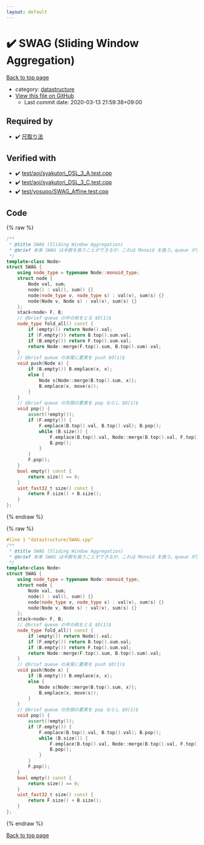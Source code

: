```yaml
---
layout: default
---
```


<!-- mathjax config similar to math.stackexchange -->
<script type="text/javascript" async
  src="https://cdnjs.cloudflare.com/ajax/libs/mathjax/2.7.5/MathJax.js?config=TeX-MML-AM_CHTML">
</script>
<script type="text/x-mathjax-config">
  MathJax.Hub.Config({
    TeX: { equationNumbers: { autoNumber: "AMS" }},
    tex2jax: {
      inlineMath: [ ['$','$'] ],
      processEscapes: true
    },
    "HTML-CSS": { matchFontHeight: false },
    displayAlign: "left",
    displayIndent: "2em"
  });
</script>

<script type="text/javascript" src="https://cdnjs.cloudflare.com/ajax/libs/jquery/3.4.1/jquery.min.js"></script>
<script src="https://cdn.jsdelivr.net/npm/jquery-balloon-js@1.1.2/jquery.balloon.min.js" integrity="sha256-ZEYs9VrgAeNuPvs15E39OsyOJaIkXEEt10fzxJ20+2I=" crossorigin="anonymous"></script>
<script type="text/javascript" src="../../assets/js/copy-button.js"></script>
<link rel="stylesheet" href="../../assets/css/copy-button.css" />


# :heavy_check_mark: SWAG (Sliding Window Aggregation)

<a href="../../index.html">Back to top page</a>

* category: <a href="../../index.html#8dc87745f885a4cc532acd7b15b8b5fe">datastructure</a>
* <a href="{{ site.github.repository_url }}/blob/master/datastructure/SWAG.cpp">View this file on GitHub</a>
    - Last commit date: 2020-03-13 21:59:38+09:00




## Required by

* :heavy_check_mark: <a href="../algorithm/syakutori.cpp.html">尺取り法</a>


## Verified with

* :heavy_check_mark: <a href="../../verify/test/aoj/syakutori_DSL_3_A.test.cpp.html">test/aoj/syakutori_DSL_3_A.test.cpp</a>
* :heavy_check_mark: <a href="../../verify/test/aoj/syakutori_DSL_3_C.test.cpp.html">test/aoj/syakutori_DSL_3_C.test.cpp</a>
* :heavy_check_mark: <a href="../../verify/test/yosupo/SWAG_Affine.test.cpp.html">test/yosupo/SWAG_Affine.test.cpp</a>


## Code

<a id="unbundled"></a>
{% raw %}
```cpp
/**
 * @title SWAG (Sliding Window Aggregation)
 * @brief 本来 SWAG は半群を扱うことができるが、これは Monoid を扱う。queue が空の時には単位元を返す。
 */
template<class Node>
struct SWAG {
	using node_type = typename Node::monoid_type;
	struct node {
		Node val, sum;
		node() : val(), sum() {}
		node(node_type v, node_type s) : val(v), sum(s) {}
		node(Node v, Node s) : val(v), sum(s) {}
	};
	stack<node> F, B;
	// @brief queue の中の和をとる $O(1)$
	node_type fold_all() const {
		if (empty()) return Node().val;
		if (F.empty()) return B.top().sum.val;
		if (B.empty()) return F.top().sum.val;
		return Node::merge(F.top().sum, B.top().sum).val;
	}
	// @brief queue の末尾に要素を push $O(1)$
	void push(Node x) {
		if (B.empty()) B.emplace(x, x);
		else {
			Node s{Node::merge(B.top().sum, x)};
			B.emplace(x, move(s));
		}
	}
	// @brief queue の先頭の要素を pop ならし $O(1)$
	void pop() {
		assert(!empty());
		if (F.empty()) {
			F.emplace(B.top().val, B.top().val); B.pop();
			while (B.size()) {
				F.emplace(B.top().val, Node::merge(B.top().val, F.top().sum));
				B.pop();
			}
		}
		F.pop();
	}
	bool empty() const {
		return size() == 0;
	}
	uint_fast32_t size() const {
		return F.size() + B.size();
	}
};
```
{% endraw %}

<a id="bundled"></a>
{% raw %}
```cpp
#line 1 "datastructure/SWAG.cpp"
/**
 * @title SWAG (Sliding Window Aggregation)
 * @brief 本来 SWAG は半群を扱うことができるが、これは Monoid を扱う。queue が空の時には単位元を返す。
 */
template<class Node>
struct SWAG {
	using node_type = typename Node::monoid_type;
	struct node {
		Node val, sum;
		node() : val(), sum() {}
		node(node_type v, node_type s) : val(v), sum(s) {}
		node(Node v, Node s) : val(v), sum(s) {}
	};
	stack<node> F, B;
	// @brief queue の中の和をとる $O(1)$
	node_type fold_all() const {
		if (empty()) return Node().val;
		if (F.empty()) return B.top().sum.val;
		if (B.empty()) return F.top().sum.val;
		return Node::merge(F.top().sum, B.top().sum).val;
	}
	// @brief queue の末尾に要素を push $O(1)$
	void push(Node x) {
		if (B.empty()) B.emplace(x, x);
		else {
			Node s{Node::merge(B.top().sum, x)};
			B.emplace(x, move(s));
		}
	}
	// @brief queue の先頭の要素を pop ならし $O(1)$
	void pop() {
		assert(!empty());
		if (F.empty()) {
			F.emplace(B.top().val, B.top().val); B.pop();
			while (B.size()) {
				F.emplace(B.top().val, Node::merge(B.top().val, F.top().sum));
				B.pop();
			}
		}
		F.pop();
	}
	bool empty() const {
		return size() == 0;
	}
	uint_fast32_t size() const {
		return F.size() + B.size();
	}
};

```
{% endraw %}

<a href="../../index.html">Back to top page</a>

